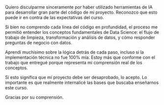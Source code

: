 Quiero disculparme sinceramente por haber utilizado herramientas de IA para desarrollar gran parte del código de mi proyecto. Reconozco que esto puede ir en contra de las expectativas del curso.

Si bien no comprendo cada línea del código en profundidad, el proceso me permitió entender los conceptos fundamentales de Data Science: el flujo de trabajo de limpieza, transformación y análisis de datos, y cómo responder preguntas de negocio con datos.

Aprendí muchísimo sobre la lógica detrás de cada paso, incluso si la implementación técnica no fue 100% mía. Estoy más que conforme con el trabajo que entregué porque representa mi comprensión real de los conceptos.

Si esto significa que mi proyecto debe ser desaprobado, lo acepto. Lo importante es que realmente internalicé las bases que buscaba enseñarnos este curso.

Gracias por su comprensión.
